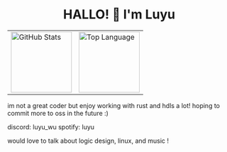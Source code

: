 <h1 align="center">HALLO! 👋 I'm Luyu</h1>

<div align="center">

<table>
<tr>
<td><a href="#--------"><img height="137px" align="center" alt="GitHub Stats" src="https://github-readme-stats.vercel.app/api?username=luyu-wu&layout=compact&include_all_commits=true&hide_rank=true&locale=cn&theme=transparent"/></a></td>
<td><a href="#--------"><img height="137px" align="center" alt="Top Language" src="https://github-readme-stats.vercel.app/api/top-langs/?username=luyu-wu&layout=compact&theme=transparent&locale=cn"/></a></td>
</tr>
</table>
</div>

im not a great coder but enjoy working with rust and hdls a lot!
hoping to commit more to oss in the future :)

discord: luyu_wu
spotify: luyu

would love to talk about logic design, linux, and music !
